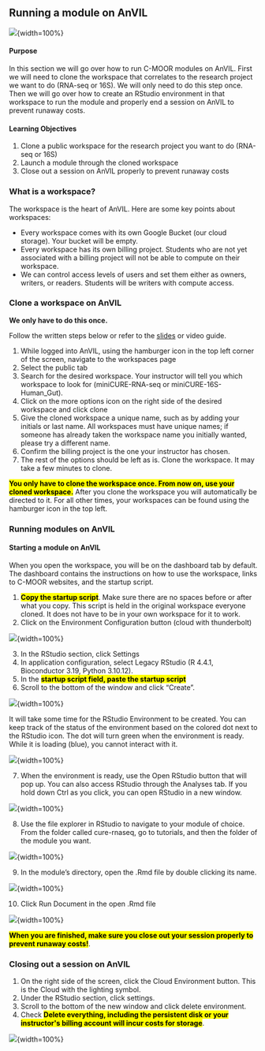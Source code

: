 
## Running a module on AnVIL

![](anvil-run-module_files/figure-docx//11wb3b7i9SwrDX_WO3mWNAycd2mbY4Moy8SuT0X3XvXo_g3709d9ac459_0_250.png){width=100%}

#### Purpose

In this section we will go over how to run C-MOOR modules on AnVIL. First we will need to clone the workspace that correlates to the research project we want to do (RNA-seq or 16S). We will only need to do this step once. Then we will go over how to create an RStudio environment in that workspace to run the module and properly end a session on AnVIL to prevent runaway costs.

#### Learning Objectives

1. Clone a public workspace for the research project you want to do (RNA-seq or 16S)
1. Launch a module through the cloned workspace
1. Close out a session on AnVIL properly to prevent runaway costs

### What is a workspace?

The workspace is the heart of AnVIL. Here are some key points about workspaces:

- Every workspace comes with its own Google Bucket (our cloud storage). Your bucket will be empty.
- Every workspace has its own billing project. Students who are not yet associated with a billing project will not be able to compute on their workspace.
- We can control access levels of users and set them either as owners, writers, or readers. Students will be writers with compute access.


### Clone a workspace on AnVIL

**We only have to do this once.** 

Follow the written steps below or refer to the [slides](https://docs.google.com/presentation/d/11wb3b7i9SwrDX_WO3mWNAycd2mbY4Moy8SuT0X3XvXo/edit?usp=sharing) or video guide.

1. While logged into AnVIL, using the hamburger icon in the top left corner of the screen, navigate to the workspaces page
1. Select the public tab
1. Search for the desired workspace. Your instructor will tell you which workspace to look for (miniCURE-RNA-seq or miniCURE-16S-Human_Gut).
1. Click on the more options icon on the right side of the desired workspace and click clone
1. Give the cloned workspace a unique name, such as by adding your initials or last name. All workspaces must have unique names; if someone has already taken the workspace name you initially wanted, please try a different name.
1. Confirm the billing project is the one your instructor has chosen.
1. The rest of the options should be left as is. Clone the workspace. It may take a few minutes to clone.

<mark>**You only have to clone the workspace once. From now on, use your cloned workspace.**</mark> After you clone the workspace you will automatically be directed to it. For all other times, your workspaces can be found using the hamburger icon in the top left.


### Running modules on AnVIL

#### Starting a module on AnVIL

When you open the workspace, you will be on the dashboard tab by default. The dashboard contains the instructions on how to use the workspace, links to C-MOOR websites, and the startup script.

1. <mark>**Copy the startup script**</mark>. Make sure there are no spaces before or after what you copy. This script is held in the original workspace everyone cloned. It does not have to be in your own workspace for it to work.
2. Click on the Environment Configuration button (cloud with thunderbolt)

![](anvil-run-module_files/figure-docx//11wb3b7i9SwrDX_WO3mWNAycd2mbY4Moy8SuT0X3XvXo_g3709d9ac459_0_271.png){width=100%}

3. In the RStudio section, click Settings
4. In application configuration, select Legacy RStudio (R 4.4.1, Bioconductor 3.19, Python 3.10.12). 
5. In the <mark>**startup script field, paste the startup script**</mark>
6. Scroll to the bottom of the window and click “Create”. 

![](anvil-run-module_files/figure-docx//11wb3b7i9SwrDX_WO3mWNAycd2mbY4Moy8SuT0X3XvXo_g3709d9ac459_0_275.png){width=100%}

It will take some time for the RStudio Environment to be created. You can keep track of the status of the environment based on the colored dot next to the RStudio icon. The dot will turn green when the environment is ready. While it is loading (blue), you cannot interact with it.

![](anvil-run-module_files/figure-docx//11wb3b7i9SwrDX_WO3mWNAycd2mbY4Moy8SuT0X3XvXo_g3709d9ac459_0_279.png){width=100%}

7. When the environment is ready, use the Open RStudio button that will pop up. You can also access RStudio through the Analyses tab. If you hold down Ctrl as you click, you can open RStudio in a new window.

![](anvil-run-module_files/figure-docx//11wb3b7i9SwrDX_WO3mWNAycd2mbY4Moy8SuT0X3XvXo_g3709d9ac459_0_283.png){width=100%}

8. Use the file explorer in RStudio to navigate to your module of choice. From the folder called cure-rnaseq, go to tutorials, and then the folder of the module you want.

![](anvil-run-module_files/figure-docx//11wb3b7i9SwrDX_WO3mWNAycd2mbY4Moy8SuT0X3XvXo_g3709d9ac459_0_287.png){width=100%}

9. In the module’s directory, open the .Rmd file by double clicking its name.

![](anvil-run-module_files/figure-docx//11wb3b7i9SwrDX_WO3mWNAycd2mbY4Moy8SuT0X3XvXo_g3709d9ac459_0_291.png){width=100%}

10. Click Run Document in the open .Rmd file

![](anvil-run-module_files/figure-docx//11wb3b7i9SwrDX_WO3mWNAycd2mbY4Moy8SuT0X3XvXo_g3709d9ac459_0_295.png){width=100%}

<mark>**When you are finished, make sure you close out your session properly to prevent runaway costs!**</mark>. 

### Closing out a session on AnVIL

1. On the right side of the screen, click the Cloud Environment button. This is the Cloud with the lighting symbol.
1. Under the RStudio section, click settings.
1. Scroll to the bottom of the new window and click delete environment.
1. Check <mark>**Delete everything, including the persistent disk or your instructor's billing account will incur costs for storage**</mark>. 

![](anvil-run-module_files/figure-docx//11wb3b7i9SwrDX_WO3mWNAycd2mbY4Moy8SuT0X3XvXo_g3709d9ac459_0_299.png){width=100%}

